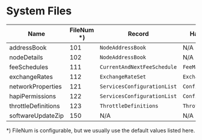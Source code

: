 # System Files

|        Name         | FileNum *) |           Record            |    Handling Class     |
|---------------------|------------|-----------------------------|-----------------------|
| addressBook         | 101        | `NodeAddressBook`           | N/A                   |
| nodeDetails         | 102        | `NodeAddressBook`           | N/A                   |
| feeSchedules        | 111        | `CurrentAndNextFeeSchedule` | `FeeManager`          |
| exchangeRates       | 112        | `ExchangeRateSet`           | `ExchangeRateManager` |
| networkProperties   | 121        | `ServicesConfigurationList` | `ConfigProviderImpl`  |
| hapiPermissions     | 122        | `ServicesConfigurationList` | `ConfigProviderImpl`  |
| throttleDefinitions | 123        | `ThrottleDefinitions`       | `ThrottleManager`     |
| softwareUpdateZip   | 150        | N/A                         | N/A                   |

*) FileNum is configurable, but we usually use the default values listed here.
